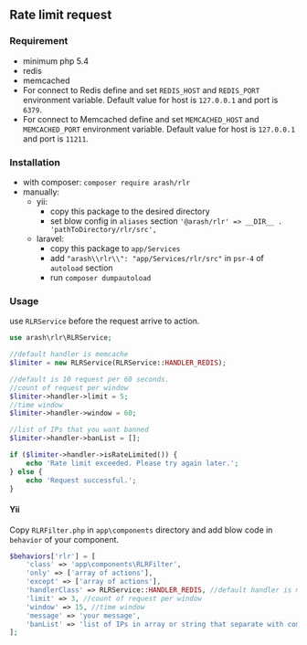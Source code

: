 ## Rate limit request

### Requirement
- minimum php 5.4
- redis
- memcached
- For connect to Redis define and set ``REDIS_HOST`` and ``REDIS_PORT`` environment variable.
  Default value for host is ``127.0.0.1`` and port is ``6379``.
- For connect to Memcached define and set ``MEMCACHED_HOST`` and ``MEMCACHED_PORT`` environment variable. Default value for host is ``127.0.0.1`` and port is ``11211``.

### Installation

- with composer: ``composer require arash/rlr``
- manually:
  - yii:
    - copy this package to the desired directory
    - set blow config in `aliases` section
      ``'@arash/rlr' => __DIR__ . 'pathToDirectory/rlr/src',``
  - laravel:
    - copy this package to `app/Services`
    - add `"arash\\rlr\\": "app/Services/rlr/src"` in `psr-4` of `autoload` section
    - run `composer dumpautoload`

### Usage

use `RLRService` before the request arrive to action.
```php
use arash\rlr\RLRService;

//default handler is memcache
$limiter = new RLRService(RLRService::HANDLER_REDIS);

//default is 10 request per 60 seconds.
//count of request per window
$limiter->handler->limit = 5;
//time window
$limiter->handler->window = 60;

//list of IPs that you want banned
$limiter->handler->banList = [];

if ($limiter->handler->isRateLimited()) {
    echo 'Rate limit exceeded. Please try again later.';
} else {
    echo 'Request successful.';
}
```

#### Yii

Copy `RLRFilter.php` in `app\components` directory and add blow code in `behavior` of your component.
```php
$behaviors['rlr'] = [
    'class' => 'app\components\RLRFilter',
    'only' => ['array of actions'],
    'except' => ['array of actions'],
    'handlerClass' => RLRService::HANDLER_REDIS, //default handler is memcache
    'limit' => 3, //count of request per window
    'window' => 15, //time window
    'message' => 'your message',
    'banList' => 'list of IPs in array or string that separate with comma'
];
```